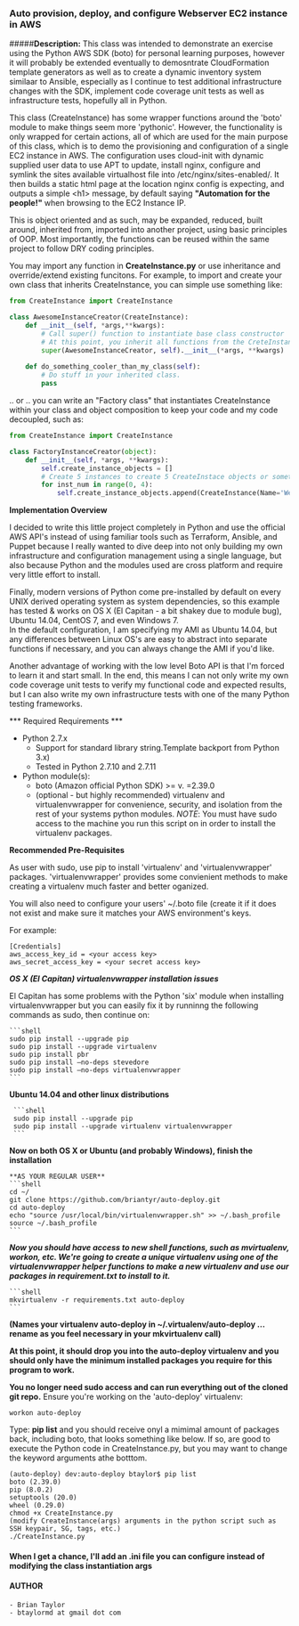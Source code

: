 
### Auto provision, deploy, and configure Webserver EC2 instance in AWS

#####**Description:**
This class was intended to demonstrate an exercise using the Python AWS SDK 
(boto) for personal learning purposes, however it will probably be extended eventually to demosntrate CloudFormation template generators as well as to create a dynamic inventory system similaar to Ansible,
especially as I continue to test additional infrastructure changes with the SDK, implement code coverage unit tests as well as infrastructure tests, hopefully all in Python.

This class (CreateInstance) has some wrapper functions around the 'boto' module 
to make things seem more 'pythonic'.  However, the functionality is only
wrapped for certain actions, all of which are used for the main purpose of
this class, which is to demo the provisioning and configuration of a single
EC2 instance in AWS.  The configuration uses cloud-init with dynamic supplied
user data to use APT to update, install nginx, configure and symlink the sites
available virtualhost file into /etc/nginx/sites-enabled/.  It then builds a
static html page at the location nginx config is expecting, and outputs a 
simple \<h1> message, by default saying **"Automation for the people!"** when browsing to the EC2 Instance IP.

This is object oriented and as such, may be expanded, reduced, built around,
inherited from, imported into another project, using basic principles of OOP.
Most importantly, the functions can be reused within the same project to
follow DRY coding principles.

You may import any function in **CreateInstance.py** or use inheritance and override/extend existing funcitons.
For example, to import and create your own class that inherits CreateInstance, you can simple use something like:
```python
from CreateInstance import CreateInstance

class AwesomeInstanceCreator(CreateInstance):
    def __init__(self, *args,**kwargs):
        # Call super() function to instantiate base class constructor
        # At this point, you inherit all functions from the CreteInstance class (CreateInstance.py) and call them.
        super(AwesomeInstanceCreator, self).__init__(*args, **kwargs)
        
    def do_something_cooler_than_my_class(self):
        # Do stuff in your inherited class.
        pass
```
.. or .. you can write an "Factory class" that instantiates CreateInstance within your class and object composition to keep your code and my code decoupled, such as:
```python
from CreateInstance import CreateInstance

class FactoryInstanceCreator(object):
    def __init__(self, *args, **kwargs):
        self.create_instance_objects = []
        # Create 5 instances to create 5 CreateInstace objects or something crazy like that. (this has not been tested, YMMV)
        for inst_num in range(0, 4):
            self.create_instance_objects.append(CreateInstance(Name='Web-{0}-dev".format(inst_num), **kwargs)
```
**Implementation Overview**

I decided to write this little project completely in Python and use the official 
AWS API's instead of using familiar tools such as Terraform, Ansible, and Puppet
because I really wanted to dive deep into not only building my own infrastructure and 
configuration management using a single language, but also because Python and 
the modules used are cross platform and require very little effort to install. 

Finally, modern versions of Python come pre-installed by default on every UNIX 
derived operating system as system dependencies, so this example has tested & 
works on OS X (El Capitan - a bit shakey due to module bug), Ubuntu 14.04, CentOS 7, and even Windows 7.  
In the default configuration, I am specifying my AMI as Ubuntu 14.04, 
but any differences between Linux OS's are easy to abstract into separate
functions if necessary, and you can always change the AMI if you'd like.

Another advantage of working with the low level Boto API is that I'm forced to
learn it and start small.  In the end, this means I can not only write my own 
code coverage unit tests to verify my functional code and expected results, but 
I can also write my own infrastructure tests with one of the many Python
testing frameworks.

*** Required Requirements ***
- Python 2.7.x
  * Support for standard library string.Template backport from Python 3.x)
  * Tested in Python 2.7.10 and 2.7.11
- Python module(s): 
  * boto (Amazon official Python SDK) >= v. =2.39.0
  * (optional - but highly recommended) virtualenv and virtualenvwrapper for 
    convenience, security, and isolation from the rest of your systems python 
    modules.  *NOTE*: You must have sudo access to the machine you run this
    script on in order to install the virtualenv packages.

**Recommended Pre-Requisites**

As user with sudo, use pip to install 'virtualenv' and 'virtualenvwrapper' packages.  'virtualenvwrapper' provides some convienient methods to make creating a virtualenv much faster and better oganized.

You will also need to configure your users' ~/.boto file (create it if it does not exist and make sure it matches your AWS environment's 
keys.

For example:

    [Credentials]
    aws_access_key_id = <your access key>
    aws_secret_access_key = <your secret access key>
    

_**OS X (El Capitan) virtualenvwrapper installation issues**_

El Capitan has some problems with the Python 'six' module when installing virtualenvwrapper but you can easily fix it by runninng the following commands as sudo, then continue on:

    ```shell
    sudo pip install --upgrade pip
    sudo pip install --upgrade virtualenv
    sudo pip install pbr
    sudo pip install —no-deps stevedore
    sudo pip install —no-deps virtualenvwrapper
    ```
    
 
**Ubuntu 14.04 and other linux distributions**

     ```shell
     sudo pip install --upgrade pip
     sudo pip install --upgrade virtualenv virtualenvwrapper
     ```
     
     

**Now on both OS X or Ubuntu (and probably Windows), finish the installation**

    **AS YOUR REGULAR USER**
    ```shell
    cd ~/
    git clone https://github.com/briantyr/auto-deploy.git
    cd auto-deploy
    echo "source /usr/local/bin/virtualenvwrapper.sh" >> ~/.bash_profile
    source ~/.bash_profile
    ```

_**Now you should have access to new shell functions, such as mvirtualenv, workon, etc.  We're going to create a unique virtualenv using one of the virtualenvwrapper helper functions to make a new virtualenv and use our packages in requirement.txt to install to it.**_

    ```shell
    mkvirtualenv -r requirements.txt auto-deploy
    ```

**(Names your virtualenv auto-deploy in ~/.virtualenv/auto-deploy ... rename as you feel necessary in your mkvirtualenv call)**

**At this point, it should drop you into the auto-deploy virtualenv and you should only have the minimum installed packages you require for this program to work.**

**You no longer need sudo access and can run everything out of the cloned git repo.**
Ensure you're working on the 'auto-deploy' virtualenv:

    workon auto-deploy

Type: **pip list** and you should receive onyl a mimimal amount of packages back, including boto, that looks something like below.  If so, are good to execute the Python code in CreateInstance.py, but you may want to change the keyword arguments athe botttom.

    (auto-deploy) dev:auto-deploy btaylor$ pip list
    boto (2.39.0)
    pip (8.0.2)
    setuptools (20.0)
    wheel (0.29.0)
    chmod +x CreateInstance.py
    (modify CreateInstance(args) arguments in the python script such as SSH keypair, SG, tags, etc.)
    ./CreateInstance.py
    
#### **When I get a chance, I'll add an .ini file you can configure instead of modifying the class instantiation args**

#### AUTHOR

    - Brian Taylor
    - btaylormd at gmail dot com

